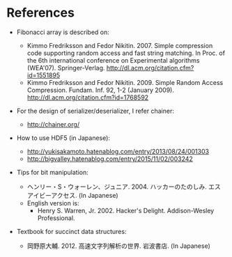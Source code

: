 # References

* Fibonacci array is described on:
  * Kimmo Fredriksson and Fedor Nikitin. 2007. Simple compression code supporting random access and fast string matching. In Proc. of the 6th international conference on Experimental algorithms (WEA'07). Springer-Verlag. http://dl.acm.org/citation.cfm?id=1551895
  * Kimmo Fredriksson and Fedor Nikitin. 2009. Simple Random Access Compression. Fundam. Inf. 92, 1-2 (January 2009). http://dl.acm.org/citation.cfm?id=1768592

* For the design of serializer/deserializer, I refer chainer:
  * http://chainer.org/

* How to use HDF5 (in Japanese):
  * http://yukisakamoto.hatenablog.com/entry/2013/08/24/001303
  * http://bigvalley.hatenablog.com/entry/2015/11/02/003242

* Tips for bit manipulation:
  * ヘンリー・S・ウォーレン、ジュニア. 2004. ハッカーのたのしみ. エスアイビーアクセス. (In Japanese)
  * English version is:
    * Henry S. Warren, Jr. 2002. Hacker's Delight. Addison-Wesley Professional.

* Textbook for succinct data structures:
  * 岡野原大輔. 2012. 高速文字列解析の世界. 岩波書店. (In Japanese)
